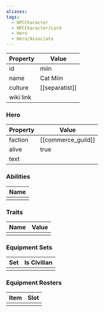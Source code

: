 ```yaml
---
aliases: 
tags:
  - NPCCharacter
  - NPCCharacter/Lord
  - Hero
  - Hero/Associate
---
```


| Property  | Value          |
| :-------- | -------------- |
| id        | miin           |
| name      | Cat Miin       |
| culture   | [[separatist]] |
| wiki link |                |
### Hero
| Property | Value              |
| -------- | ------------------ |
| faction  | [[commerce_guild]] |
| alive    | true               |
| text     |                    |

### Abilities
| Name |
| :--: |
|      |

### Traits
| Name | Value |
| ---- | ----- |
|      |       |

### Equipment Sets
| Set | Is Civilian |
| --- | ----------- |
|     |             |

### Equipment Rosters
| Item | Slot |
| ---- | ---- |
|      |      |
